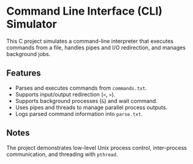 # Command Line Interface (CLI) Simulator

This C project simulates a command-line interpreter that executes commands from a file, handles pipes and I/O redirection, and manages background jobs.

## Features

- Parses and executes commands from `commands.txt`.
- Supports input/output redirection (`<`, `>`).
- Supports background processes (`&`) and wait command.
- Uses pipes and threads to manage parallel process outputs.
- Logs parsed command information into `parse.txt`.

## Notes

The project demonstrates low-level Unix process control, inter-process communication, and threading with `pthread`.

